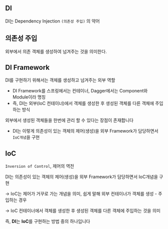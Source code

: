 ## DI
DI는 Dependency Injection ```(의존성 주입)``` 의 약어

## 의존성 주입
 외부에서 의존 객체를 생성하여 넘겨주는 것을 의미한다.

## DI Framework 
DI를 구현하기 위해서는 객체를 생성하고 넘겨주는 외부 역할

+ DI Framework를 스프링에서는 컨테이너, Dagger에서는 Component와 Module이라 명칭
+ 즉, DI는 외부(IoC 컨테이너)에서 객체를 생성한 후 생성된 객체를 다른 객체에 주입하는 방식

외부에서 생성된 객체들을 한번에 관리 할 수 있다는 장점이 존재합니다

+ DI는 이렇게 의존성이 있는 객체의 제어(생성)을 외부 Framework가 담당하면서 ```IoC개념```을 구현

## IoC
```Inversion of Control```, 제어의 역전

DI는 의존성이 있는 객체의 제어(생성)을 외부 Framework가 담당하면서 IoC개념을 구현

-> IoC는 제어가 거꾸로 가는 개념을 의미, 쉽게 말해 외부 컨테이너가 객체를 생성 - 주입하는 경우

-> IoC 컨테이너에서 객체를 생성한 후 생성된 객체를 다른 객체에 주입하는 것을 의미

즉, **DI**는 **IoC**를 구현하는 방법 중의 하나입니다